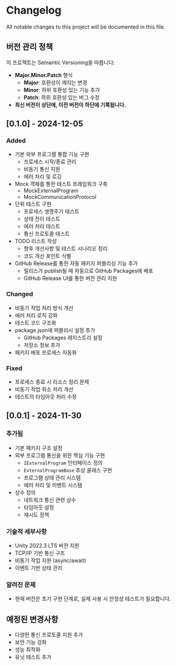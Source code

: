 # Changelog

All notable changes to this project will be documented in this file.

## 버전 관리 정책

이 프로젝트는 Semantic Versioning을 따릅니다:

- **Major.Minor.Patch** 형식
  - **Major**: 호환성이 깨지는 변경
  - **Minor**: 하위 호환성 있는 기능 추가
  - **Patch**: 하위 호환성 있는 버그 수정
- **최신 버전이 상단에, 이전 버전이 하단에 기록됩니다.**

## [0.1.0] - 2024-12-05

### Added

- 기본 외부 프로그램 통합 기능 구현
  - 프로세스 시작/종료 관리
  - 비동기 통신 지원
  - 에러 처리 및 로깅
- Mock 객체를 통한 테스트 프레임워크 구축
  - MockExternalProgram
  - MockCommunicationProtocol
- 단위 테스트 구현
  - 프로세스 생명주기 테스트
  - 상태 전이 테스트
  - 에러 처리 테스트
  - 통신 프로토콜 테스트
- TODO 리스트 작성
  - 향후 개선사항 및 테스트 시나리오 정리
  - 코드 개선 포인트 식별
- GitHub Release를 통한 자동 패키지 퍼블리싱 기능 추가
  - 릴리스가 publish될 때 자동으로 GitHub Packages에 배포
  - GitHub Release UI를 통한 버전 관리 지원

### Changed

- 비동기 작업 처리 방식 개선
- 에러 처리 로직 강화
- 테스트 코드 구조화
- package.json에 퍼블리시 설정 추가
  - GitHub Packages 레지스트리 설정
  - 저장소 정보 추가
- 패키지 배포 프로세스 자동화

### Fixed

- 프로세스 종료 시 리소스 정리 문제
- 비동기 작업 취소 처리 개선
- 테스트의 타임아웃 처리 수정

## [0.0.1] - 2024-11-30

### 추가됨

- 기본 패키지 구조 설정
- 외부 프로그램 통신을 위한 핵심 기능 구현
  - `IExternalProgram` 인터페이스 정의
  - `ExternalProgramBase` 추상 클래스 구현
  - 프로그램 상태 관리 시스템
  - 에러 처리 및 이벤트 시스템
- 상수 정의
  - 네트워크 통신 관련 상수
  - 타임아웃 설정
  - 재시도 정책

### 기술적 세부사항

- Unity 2022.3 LTS 버전 지원
- TCP/IP 기반 통신 구조
- 비동기 작업 지원 (async/await)
- 이벤트 기반 상태 관리

### 알려진 문제

- 현재 버전은 초기 구현 단계로, 실제 사용 시 안정성 테스트가 필요합니다.

## 예정된 변경사항

- 다양한 통신 프로토콜 지원 추가
- 보안 기능 강화
- 성능 최적화
- 유닛 테스트 추가
